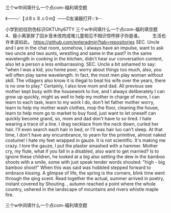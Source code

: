 三个w中间填什么一个点com-福利填空题

《——✅【ｄ8ｓ８.c０m】——D友澜器打开✅》--

小学到初往防伪标识GKTUhy67TY
三个w中间填什么一个点com-福利填空题	4、瘦小离家胖了回乡音未改肉成堆儿童相见不相识惊呼胖子你是谁。
	　　生活也许本该如此。
https://github.com/enteradmin?tab=repositories
SEC. Uncle and I are in the chat room, somehow, I always have an impulse, want to ask two uncle and two aunts, wrestling and same in the past?
In the same wavelength in cooking in the kitchen, didn't hear our conversation content, also let a person a less embarrassing.
SEC. Uncle a bit ashamed to say: "when I was a kid, you home poor, worry about things too much, also, you will often play same wavelength.
In fact, the most men play woman without skill.
The villagers also know it is illegal to beat his wife over the years, there is no one to play."
Certainly, I also love mom and dad.
All previous see mother kept busy with the housework to live, and I always deliberately I can grow up quickly, might as well to help my mother in charge of more, I can learn to each task, learn to my work I do, don't let father mother worry, learn to help my mother wash clothes, mop the floor, cleaning the house, learn to help mom go to market to buy food, just want to let oneself can quickly become grand, so, mom and dad don't have to so tired.
I hate wearing a trace of a line.
I drag necklace from the neck down, curled her hair.
I'll even search each hair in bed, or I'll was hair luo can't sleep.
At that time, I don't have any encumbrance, to yearn for the primitive, almost naked costume!
I hate my feet wrapped in gauze.
It is not scientific.
It's making me crazy.
I tore the gauze, I put the plaster smashed with a hammer.
Mother cry, my flute, what if you fall in a disabled, also want to get married?
Is to ignore these children, he looked at a big also setting the dew in the bamboo shoots with a smile, some with just speak tender words shouted: "high - big bamboo shoot!"
When this was said was hobbled stepped forward to embrace kissing.
A glimpse of life, the spring is the corners, blink time went through the qing scent.
Read together the actual, summer arrived in poetry, instant covered by Shouting.
, autumn reached a point where the whole country, ushered in the landscape of mountains and rivers whistle maple fire.




三个w中间填什么一个点com-福利填空题
